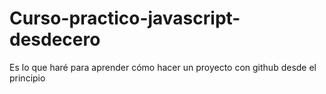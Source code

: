 # Curso-practico-javascript-desdecero
Es lo que haré para aprender cómo hacer un proyecto con github desde el principio
